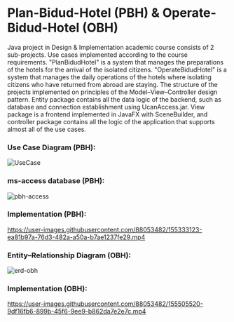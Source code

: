 # Plan-Bidud-Hotel (PBH) & Operate-Bidud-Hotel (OBH)

Java project in Design & Implementation academic course consists of 2 sub-projects. Use cases implemented according to the course requirements.
"PlanBidudHotel" is a system that manages the preparations of the hotels for the arrival of the isolated citizens.
"OperateBidudHotel" is a system that manages the daily operations of the hotels where isolating citizens who have returned from abroad are staying.
The structure of the projects implemented on principles of the Model–View–Controller design pattern. Entity package contains all the data logic of the backend, such as database and connection establishment using UcanAccess.jar. View package is a frontend implemented in JavaFX with SceneBuilder, and controller package contains all the logic of the application that supports almost all of the use cases.

### Use Case Diagram (PBH):

![UseCase](https://user-images.githubusercontent.com/88053482/155334195-a6baec81-a3ff-4ca3-ade0-a9d23aeb383a.JPG)

### ms-access database (PBH):

![pbh-access](https://user-images.githubusercontent.com/88053482/155498785-199c7469-e358-40cd-bfc9-b8b947fbf111.JPG)

### Implementation (PBH):

https://user-images.githubusercontent.com/88053482/155333123-ea81b97a-76d3-482a-a50a-b7ae1237fe29.mp4

### Entity–Relationship Diagram (OBH):

![erd-obh](https://user-images.githubusercontent.com/88053482/155505314-474e1a67-0acc-4378-bded-5e02eb4d9359.JPG)

### Implementation (OBH):

https://user-images.githubusercontent.com/88053482/155505520-9df16fb6-899b-45f6-9ee9-b862da7e2e7c.mp4
